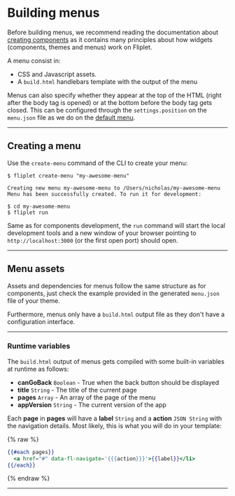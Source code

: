 # Building menus

Before building menus, we recommend reading the documentation about [creating components](Building-components.md) as it contains many principles about how widgets (components, themes and menus) work on Fliplet.

A menu consist in:
- CSS and Javascript assets.
- A `build.html` handlebars template with the output of the menu


Menus can also specify whether they appear at the top of the HTML (right after the body tag is opened) or at the bottom before the body tag gets closed. This can be configured through the `settings.position` on the `menu.json` file as we do on the [default menu](https://github.com/Fliplet/fliplet-menu-default/blob/master/menu.json#L22).

---

## Creating a menu

Use the `create-menu` command of the CLI to create your menu:

```
$ fliplet create-menu "my-awesome-menu"

Creating new menu my-awesome-menu to /Users/nicholas/my-awesome-menu
Menu has been successfully created. To run it for development:

$ cd my-awesome-menu
$ fliplet run
```

Same as for components development, the `run` command will start the local development tools and a new window of your browser pointing to `http://localhost:3000` (or the first open port) should open.

---

## Menu assets

Assets and dependencies for menus follow the same structure as for components, just check the example provided in the generated `menu.json` file of your theme.

Furthermore, menus only have a `build.html` output file as they don't have a configuration interface.

---

### Runtime variables

The `build.html` output of menus gets compiled with some built-in variables at runtime as follows:

- **canGoBack** `Boolean` - True when the back button should be displayed
- **title** `String` - The title of the current page
- **pages** `Array` - An array of the page of the menu
- **appVersion** `String` - The current version of the app

Each **page** in **pages** will have a **label** `String` and a **action** `JSON String` with the navigation details. Most likely, this is what you will do in your template:

{% raw %}
```handlebars
{{#each pages}}
  <a href="#" data-fl-navigate='{{{action}}}'>{{label}}</li>
{{/each}}
```
{% endraw %}

---